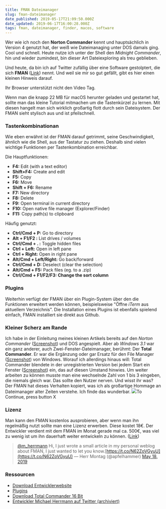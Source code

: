 ```yaml
---
title: FMAN Dateimanager
slug: fman-dateimanager
date_published: 2019-05-17T21:09:50.000Z
date_updated: 2019-06-17T16:00:28.000Z
tags: fman, dateimanager, finder, macos, software
---
```


Wer wie ich noch den **Norton Commander** kennt und hauptsächlich in Version 4 genutzt hat, der weiß wie Dateimanaging unter DOS damals ging. Cool und schnell. Heute nutze ich unter der Shell den *Midnight Commander*, hin und wieder zumindest, bin dieser Art Dateiexploring als treu geblieben.

Und heute, da bin ich auf Twitter zufällig über eine Software gestolptert, die sich **FMAN** ([Link](https://fman.io)) nennt. Und weil sie mir so gut gefällt, gibt es hier einen kleinen Hinweis darauf.

Ihr Browser unterstützt nicht den Video Tag.

Wenn man die knapp 22 MB für macOS herunter geladen und gestartet hat, sollte man das kleine Tutorial mitmachen um die Tastenkürzel zu lernen. Mit diesen hangelt man sich wirklich großartig flott durch sein Dateisystem. Der FMAN sieht stylisch aus und ist pfeilschnell.

### Tastenkombinationan

Wie eben erwähnt ist der FMAN darauf getrimmt, seine Geschwindigkeit, ähnlich wie die Shell, aus der Tastatur zu ziehen. Deshalb sind vielen wichtige Funktionen per Tastenkombination erreichbar.

Die Hauptfunktionen:

- ****F4:**** Edit (with a text editor)
- ****Shift+F4:**** Create and edit
- ****F5:**** Copy
- ****F6:**** Move
- ****Shift + F6:**** Rename
- ****F7:**** New directory
- ****F8:**** Delete
- ****F9:**** Open terminal in current directory
- ****F10:**** Open native file manager (Explorer/Finder)
- ****F11:**** Copy path(s) to clipboard

Häufig genutzt:

- ****Ctrl/Cmd + P:**** Go to directory
- ****Alt + F1/F2 :**** List drives / volumes
- ****Ctrl/Cmd + . :**** Toggle hidden files
- ****Ctrl + Left:**** Open in left pane
- ****Ctrl + Right:**** Open in right pane
- ****Alt/Cmd + Left/Right:**** Go back/forward
- ****Ctrl/Cmd + D:**** Deselect (clear the selection)
- ****Alt/Cmd + F5:**** Pack files (eg. to a .zip)
- ****Ctrl/Cmd + F1/F2/F3: Change the sort column****

### Plugins

Weiterhin verfügt der FMAN über ein Plugin-System über den die Funktionen erweitert werden können, beispielsweise "Öffne *iTerm* aus aktuellem Verzeichnis". Die Installation eines Plugins ist ebenfalls spielend einfach, FMAN installiert sie direkt aus Github. 

### Kleiner Scherz am Rande

Ich habe in der Einleitung meines kleinen Artikels bereits auf den *Norton Commander* ([Screenshot](https://de.wikipedia.org/wiki/Norton_Commander#/media/File:NortonCommander5.png)) und DOS angespielt. Aber ab *Windows 3.1* war ein ganz anderer, auch Zwei-Fenster-Dateimanager, berühmt: Der **Total Commander**. Er war die Ergänzung oder gar Ersatz für den File Manager ([Screenshot](https://de.wikipedia.org/wiki/Microsoft_Windows_3.1#/media/File:Wfw.PNG)) von Windows. Worauf ich allerdings hinaus will: Total Commander blendete in der unregistrierten Version bei jedem Start ein Fenster ([Screenshot](https://cs5-3.4pda.to/5635337/Screenshot_2015-01-09-21-41-35.png?s=0000000092340fc15d06656400000000f5283e56a3786a018a467e29d8c89315)) ein, das auf diesen Umstand hinwies. Um weiter arbeiten zu können musste man eine wechselnde Zahl von 1 bis 3 eingeben, die niemals gleich war. Das sollte den Nutzer nerven. Und wisst ihr was? Der FMAN hat dieses Verhalten kopiert, was ich als großartige Hommage an Dateimanager alter Zeiten verstehe. Ich finde das wunderbar.
![](__GHOST_URL__/content/images/2019/05/Bildschirmfoto-2019-05-18-um-09.04.25.png)To Continue, press button X
### Lizenz

Man kann den FMAN kostenlos ausprobieren, aber wenn man ihn regelmäßig nutzt sollte man eine Lizenz erwerben. Diese kostet 18€. Der Entwickler verdient mit dem FMAN im Monat gerade mal ca. 500€, was viel zu wenig ist um ihn dauerhaft weiter entwickeln zu können. ([Link](https://fman.io/buy))

> [@m_herrmann](https://twitter.com/m_herrmann?ref_src=twsrc%5Etfw) Hi, I just wrote a small article in my personal weblog about FMAN, I just wanted to let you know.[https://t.co/N62ZoVGyuU](https://t.co/N62ZoVGyuU)
> — Herr Montag (@apfelhammer) [May 18, 2019](https://twitter.com/apfelhammer/status/1129652594325020672?ref_src=twsrc%5Etfw)

### Ressourcen

- [Download Entwicklerwebsite](https://fman.io/download)
- [Plugins](https://fman.io/docs/plugins)
- [Download Total Commander 16 Bit](https://www.ghisler.com/wcmd16.htm)
- [Entwickler Michael Herrmann auf Twitter (archiviert)](http://web.archive.org/web/20200408110330/https://twitter.com/m_herrmann)
